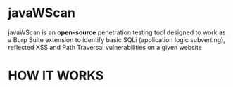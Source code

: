 # javaWScan

javaWScan is an **open-source** penetration testing tool designed to work as a Burp Suite extension to identify basic SQLi (application logic subverting), reflected XSS and Path Traversal vulnerabilities on a given website

# HOW IT WORKS


